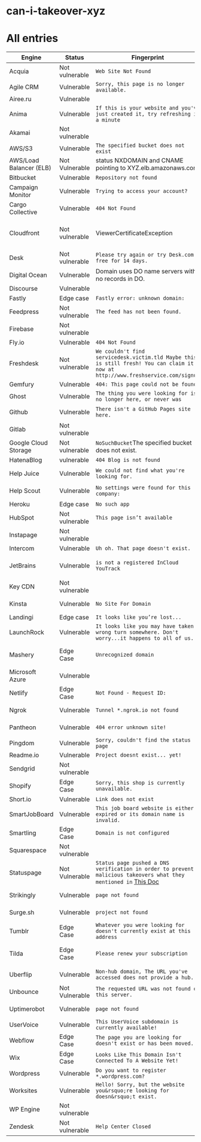 # can-i-takeover-xyz

# All entries

Engine                                        | Status         | Fingerprint                                                             | Discussion                                                    | Documentation
--------------------------------------------- | -------------- | ----------------------------------------------------------------------- | ------------------------------------------------------------- | -------------------------------------------------------------------------------------------------------------------------------------------
Acquia | Not vulnerable | `Web Site Not Found` |[Issue #103](https://github.com/EdOverflow/can-i-take-over-xyz/issues/103)
Agile CRM | Vulnerable | `Sorry, this page is no longer available.` |[Issue #145](https://github.com/EdOverflow/can-i-take-over-xyz/issues/145)
Airee.ru                             | Vulnerable     | | [Issue #104](https://github.com/EdOverflow/can-i-take-over-xyz/issues/104) |
Anima | Vulnerable | `If this is your website and you've just created it, try refreshing in a minute` | [Issue #126](https://github.com/EdOverflow/can-i-take-over-xyz/issues/126) | [Anima Documentation](https://docs.animaapp.com/v1/launchpad/08-custom-domain.html)
Akamai                                        | Not vulnerable | | [Issue #13](https://github.com/EdOverflow/can-i-take-over-xyz/issues/13) |
AWS/S3                             | Vulnerable     | `The specified bucket does not exist`                                   | [Issue #36](https://github.com/EdOverflow/can-i-take-over-xyz/issues/36)
AWS/Load Balancer (ELB)                             | Not Vulnerable     | status NXDOMAIN and CNAME pointing to XYZ.elb.amazonaws.com                                 | [Issue #137](https://github.com/EdOverflow/can-i-take-over-xyz/issues/137)
Bitbucket                       | Vulnerable     | `Repository not found`                                                  |
Campaign Monitor         | Vulnerable     |               `Trying to access your account?`                                                          |                                                               | [Support Page](https://help.campaignmonitor.com/custom-domain-names)
Cargo Collective         | Vulnerable     | `404 Not Found` | [Issue #152](https://github.com/EdOverflow/can-i-take-over-xyz/issues/152)                                                                                                                      | [Cargo Support Page](https://support.2.cargocollective.com/Using-a-Third-Party-Domain)
Cloudfront                     | Not vulnerable      | ViewerCertificateException            | [Issue #29](https://github.com/EdOverflow/can-i-take-over-xyz/issues/29) | [Domain Security on Amazon CloudFront](https://aws.amazon.com/blogs/networking-and-content-delivery/continually-enhancing-domain-security-on-amazon-cloudfront/)
Desk                                 | Not vulnerable     | `Please try again or try Desk.com free for 14 days.`                    | [Issue #9](https://github.com/EdOverflow/can-i-take-over-xyz/issues/9)
Digital Ocean | Vulnerable | Domain uses DO name servers with no records in DO. |   |   |
Discourse | Vulnerable | | | [Hackerone](https://hackerone.com/reports/264494)
Fastly                             | Edge case     | `Fastly error: unknown domain:`                                         | [Issue #22](https://github.com/EdOverflow/can-i-take-over-xyz/issues/22)
Feedpress                       | Not vulnerable     | `The feed has not been found.`                                          | [Issue #80](https://github.com/EdOverflow/can-i-take-over-xyz/issues/80)
Firebase | Not vulnerable | | [Issue #128](https://github.com/EdOverflow/can-i-take-over-xyz/issues/128) |
Fly.io                             | Vulnerable     | `404 Not Found`                                         | [Issue #101](https://github.com/EdOverflow/can-i-take-over-xyz/issues/101)
Freshdesk                       | Not vulnerable |`We couldn't find servicedesk.victim.tld Maybe this is still fresh! You can claim it now at http://www.freshservice.com/signup`| [Issue #214](https://github.com/EdOverflow/can-i-take-over-xyz/issues/214)| [Freshdesk Support Page](https://support.freshdesk.com/support/solutions/articles/37590-using-a-vanity-support-url-and-pointing-the-cname)
Gemfury | Vulnerable | `404: This page could not be found.` | [Issue #154](https://github.com/EdOverflow/can-i-take-over-xyz/issues/154) | [Article](https://khaledibnalwalid.wordpress.com/2020/06/25/gemfury-subdomain-takeover/)
Ghost                               | Vulnerable     | `The thing you were looking for is no longer here, or never was`        |
Github                             | Vulnerable     | `There isn't a GitHub Pages site here.`                                 | [Issue #37](https://github.com/EdOverflow/can-i-take-over-xyz/issues/37) [Issue #68](https://github.com/EdOverflow/can-i-take-over-xyz/issues/68)
Gitlab                             | Not vulnerable |                                                                         | [HackerOne #312118](https://hackerone.com/reports/312118)
Google Cloud Storage | Not vulnerable |   <?xml version='1.0' encoding='UTF-8'?><Error><Code>NoSuchBucket</Code><Message>The specified bucket does not exist.</Message></Error>                                                                      |
HatenaBlog | vulnerable | `404 Blog is not found`                                                                         |
Help Juice                     | Vulnerable     | `We could not find what you're looking for.`                            |                                                               | [Help Juice Support Page](https://help.helpjuice.com/en_US/using-your-custom-domain/how-to-set-up-a-custom-domain)
Help Scout                     | Vulnerable     | `No settings were found for this company:`                              |                                                               | [HelpScout Docs](https://docs.helpscout.net/article/42-setup-custom-domain)
Heroku                             | Edge case     | `No such app`                                                           | [Issue #38](https://github.com/EdOverflow/can-i-take-over-xyz/issues/38)
HubSpot                            | Not vulnerable | `This page isn’t available`
Instapage | Not vulnerable | | [Issue #73](https://github.com/EdOverflow/can-i-take-over-xyz/issues/73) | |
Intercom                          | Vulnerable     | `Uh oh. That page doesn't exist.`                                         | [Issue #69](https://github.com/EdOverflow/can-i-take-over-xyz/issues/69) | [Help center](https://www.intercom.com/help/)
JetBrains                       | Vulnerable     | `is not a registered InCloud YouTrack`                                  | | [YouTrack InCloud Help Page](https://www.jetbrains.com/help/youtrack/incloud/Domain-Settings.html)
Key CDN                             | Not vulnerable     | | [Issue #112](https://github.com/EdOverflow/can-i-take-over-xyz/issues/112) |
Kinsta                           | Vulnerable     | `No Site For Domain`                                                 |[Issue #48](https://github.com/EdOverflow/can-i-take-over-xyz/issues/48) | [kinsta-add-domain](https://kinsta.com/knowledgebase/add-domain/)
Landingi  | Edge case     | `It looks like you’re lost...` | [Issue #117](https://github.com/EdOverflow/can-i-take-over-xyz/issues/117)
LaunchRock                         | Vulnerable     | `It looks like you may have taken a wrong turn somewhere. Don't worry...it happens to all of us.`                                                 |[Issue #74](https://github.com/EdOverflow/can-i-take-over-xyz/issues/74) | 
Mashery                           | Edge Case | `Unrecognized domain`                                                   | [HackerOne #275714](https://hackerone.com/reports/275714), [Issue #14](https://github.com/EdOverflow/can-i-take-over-xyz/issues/14)
Microsoft Azure           | Vulnerable     |  | [Issue #35](https://github.com/EdOverflow/can-i-take-over-xyz/issues/35) |
Netlify | Edge Case | `Not Found - Request ID:`  | [Issue #40](https://github.com/EdOverflow/can-i-take-over-xyz/issues/40) |
Ngrok | Vulnerable | `Tunnel *.ngrok.io not found` | [Issue #92](https://github.com/EdOverflow/can-i-take-over-xyz/issues/92) | [Ngrok Documentation](https://ngrok.com/docs#http-custom-domains)
Pantheon                           | Vulnerable     | `404 error unknown site!`                                                 |[Issue #24](https://github.com/EdOverflow/can-i-take-over-xyz/issues/24) | [Pantheon-Sub-takeover](https://medium.com/@hussain_0x3c/hostile-subdomain-takeover-using-pantheon-ebf4ab813111)
Pingdom | Vulnerable | `Sorry, couldn't find the status page` | [Issue #144](https://github.com/EdOverflow/can-i-take-over-xyz/issues/144) | [Support Page](https://help.pingdom.com/hc/en-us/articles/205386171-Public-Status-Page)
Readme.io | Vulnerable | `Project doesnt exist... yet!` | [Issue #41](https://github.com/EdOverflow/can-i-take-over-xyz/issues/41)
Sendgrid                         | Not vulnerable |                                                                         |
Shopify                           | Edge Case     | `Sorry, this shop is currently unavailable.`                            |[Issue #32](https://github.com/EdOverflow/can-i-take-over-xyz/issues/32), [Issue #46](https://github.com/EdOverflow/can-i-take-over-xyz/issues/46)| [Medium Article](https://medium.com/@thebuckhacker/how-to-do-55-000-subdomain-takeover-in-a-blink-of-an-eye-a94954c3fc75) 
Short.io | Vulnerable| `Link does not exist` | [Issue #260](https://github.com/EdOverflow/can-i-take-over-xyz/issues/260)
SmartJobBoard | Vulnerable | `This job board website is either expired or its domain name is invalid.` | [Issue #139](https://github.com/EdOverflow/can-i-take-over-xyz/issues/139) | [Support Page](https://help.smartjobboard.com/en/articles/1269655-connecting-a-custom-domain-name)
Smartling| Edge Case|`Domain is not configured`  | [Issue #67](https://github.com/EdOverflow/can-i-take-over-xyz/issues/67)
Squarespace                   | Not vulnerable |                                                                         |
Statuspage | Not Vulnerable | `Status page pushed a DNS verification in order to prevent malicious takeovers what they mentioned in` [This Doc](https://support.atlassian.com/statuspage/docs/configure-your-dns/) | [PR #105](https://github.com/EdOverflow/can-i-take-over-xyz/pull/105) and [PR #171](https://github.com/EdOverflow/can-i-take-over-xyz/pull/171) | [Statuspage documentation](https://help.statuspage.io/knowledge_base/topics/domain-ownership) |          
Strikingly                           | Vulnerable     | `page not found`                                                 |[Issue #58](https://github.com/EdOverflow/can-i-take-over-xyz/issues/58) | [Strikingly-Sub-takeover](https://medium.com/@sherif0x00/takeover-subdomains-pointing-to-strikingly-5e67df80cdfd)
Surge.sh                         | Vulnerable     | `project not found`                                                     || [Surge Documentation](https://surge.sh/help/adding-a-custom-domain)
Tumblr                             | Edge Case     | `Whatever you were looking for doesn't currently exist at this address` | [Issue #240](https://github.com/EdOverflow/can-i-take-over-xyz/issues/240) | [Tumblr Custom Domains](https://www.tumblr.com/docs/en/custom_domains)
Tilda                               | Edge Case | `Please renew your subscription`                                        | [Issue #155](https://github.com/EdOverflow/can-i-take-over-xyz/issues/155)[PR #20](https://github.com/EdOverflow/can-i-take-over-xyz/pull/20)
Uberflip | Vulnerable | `Non-hub domain, The URL you've accessed does not provide a hub.` | [Issue #150](https://github.com/EdOverflow/can-i-take-over-xyz/issues/150) | [Uberflip Documentation](https://help.uberflip.com/hc/en-us/articles/360018786372-Custom-Domain-Set-up-Your-Hub-on-a-Subdomain)
Unbounce                         | Not Vulnerable | `The requested URL was not found on this server.`                       | [Issue #11](https://github.com/EdOverflow/can-i-take-over-xyz/issues/11)
Uptimerobot                           | Vulnerable     | `page not found`                                                 |[Issue #45](https://github.com/EdOverflow/can-i-take-over-xyz/issues/45) | [Uptimerobot-Sub-takeover](https://exploit.linuxsec.org/uptimerobot-com-custom-domain-subdomain-takeover/)
UserVoice                       | Vulnerable     | `This UserVoice subdomain is currently available!`                      |
Webflow                           | Edge Case     | `The page you are looking for doesn't exist or has been moved.` |[Issue #44](https://github.com/EdOverflow/can-i-take-over-xyz/issues/44) |[forum webflow](https://forum.webflow.com/t/hosting-a-subdomain-on-webflow/59201)
Wix                           | Edge Case     | `Looks Like This Domain Isn't Connected To A Website Yet!` |[Issue #231](https://github.com/EdOverflow/can-i-take-over-xyz/issues/231) 
Wordpress                       | Vulnerable     | `Do you want to register *.wordpress.com?`                              |
Worksites | Vulnerable | `Hello! Sorry, but the website you&rsquo;re looking for doesn&rsquo;t exist.` | [Issue #142](https://github.com/EdOverflow/can-i-take-over-xyz/issues/142) | 
WP Engine                       | Not vulnerable |                                                                         |
Zendesk                           | Not vulnerable     | `Help Center Closed`                                                    | [Issue #23](https://github.com/EdOverflow/can-i-take-over-xyz/issues/23) | [Zendesk Support](https://support.zendesk.com/hc/en-us/articles/203664356-Changing-the-address-of-your-Help-Center-subdomain-host-mapping-)
